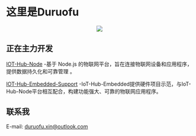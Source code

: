 # 这里是Duruofu

<div align="center">
<img src="https://github-readme-stats.vercel.app/api?username=Duruofu&show_icons=true&icon_color=CE1D2D&text_color=718096&bg_color=ffffff&hide_title=true" />
</div>

## 正在主力开发
[IOT-Hub-Node](https://github.com/HubConnectors/IoT-Hub-Node) -基于 Node.js 的物联网平台，旨在连接物联网设备和应用程序，提供数据持久化和可靠管理 。


[IOT-Hub-Embedded-Support](https://github.com/HubConnectors/IOT-Hub-Embedded-Support) -IoT-Hub-Embedded提供硬件项目示范，与IoT-Hub-Node平台相互配合，构建功能强大、可靠的物联网应用程序。

## 联系我
E-mail: duruofu.xin@outlook.com
